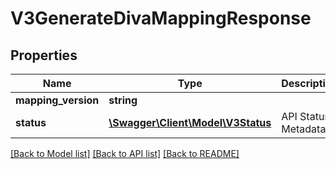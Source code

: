 # V3GenerateDivaMappingResponse

## Properties
Name | Type | Description | Notes
------------ | ------------- | ------------- | -------------
**mapping_version** | **string** |  | [optional] 
**status** | [**\Swagger\Client\Model\V3Status**](V3Status.md) | API Status / Metadata | [optional] 

[[Back to Model list]](../README.md#documentation-for-models) [[Back to API list]](../README.md#documentation-for-api-endpoints) [[Back to README]](../README.md)


